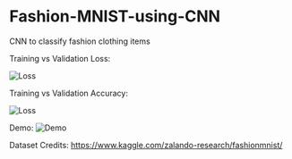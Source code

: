# Fashion-MNIST-using-CNN
CNN to classify fashion clothing items

Training vs Validation Loss:



![Loss](https://raw.githubusercontent.com/vneogi199/Fashion-MNIST-using-CNN/master/loss.png)






Training vs Validation Accuracy:



![Loss](https://raw.githubusercontent.com/vneogi199/Fashion-MNIST-using-CNN/master/accuracy.png)





Demo:
![Demo](https://raw.githubusercontent.com/vneogi199/Fashion-MNIST-using-CNN/master/Screenshot%20from%202018-05-24%2013-49-53.png)





Dataset Credits: https://www.kaggle.com/zalando-research/fashionmnist/
